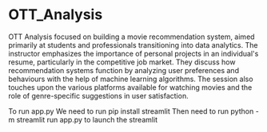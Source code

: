# OTT_Analysis
 OTT Analysis focused on building a movie recommendation system, aimed primarily at students and professionals transitioning into data analytics. The instructor emphasizes the importance of personal projects in an individual's resume, particularly in the competitive job market. They discuss how recommendation systems function by analyzing user preferences and behaviours with the help of machine learning algorithms. The session also touches upon the various platforms available for watching movies and the role of genre-specific suggestions in user satisfaction.

 To run app.py
 We need to run pip install streamlit
 Then need to run python -m streamlit run app.py to launch the streamlit
